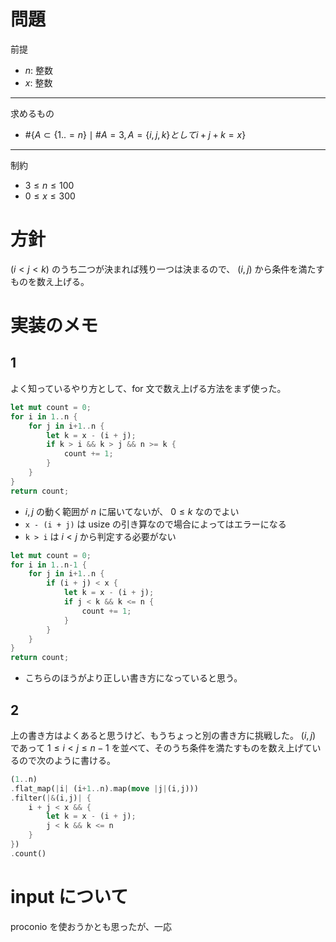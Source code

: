 # 問題
前提
- $n$: 整数
- $x$: 整数
---
求めるもの
- $\#\{A \subset \{1..=n\} \mid \#A = 3 , A = \{i,j,k\} として i+j+k = x\}$
---
制約
- $3 \leq n \leq 100$
- $0 \leq x \leq 300$

# 方針
$(i < j < k)$ のうち二つが決まれば残り一つは決まるので、 $(i,j)$ から条件を満たすものを数え上げる。

# 実装のメモ
## 1
よく知っているやり方として、for 文で数え上げる方法をまず使った。

```Rust
let mut count = 0;
for i in 1..n {
    for j in i+1..n {
        let k = x - (i + j);
        if k > i && k > j && n >= k {
            count += 1;
        }
    }
}
return count;
```
- $i,j$ の動く範囲が $n$ に届いてないが、 $0 \leq k$ なのでよい
- `x - (i + j)` は usize の引き算なので場合によってはエラーになる
- `k > i` は $i < j$ から判定する必要がない
```Rust
let mut count = 0;
for i in 1..n-1 {
    for j in i+1..n {
        if (i + j) < x {
            let k = x - (i + j);
            if j < k && k <= n {
                count += 1;
            }
        }
    }
}
return count;
```
- こちらのほうがより正しい書き方になっていると思う。

## 2
上の書き方はよくあると思うけど、もうちょっと別の書き方に挑戦した。
$(i,j)$ であって $1 \leq i < j \leq n-1$ を並べて、そのうち条件を満たすものを数え上げているので次のように書ける。
```Rust
(1..n)
.flat_map(|i| (i+1..n).map(move |j|(i,j)))
.filter(|&(i,j)| {
    i + j < x && {
        let k = x - (i + j);
        j < k && k <= n
    }
})
.count()
```

# input について
proconio を使おうかとも思ったが、一応